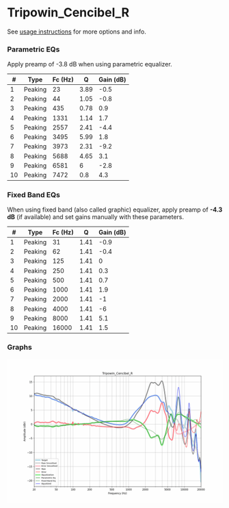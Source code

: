 # Tripowin_Cencibel_R
See [usage instructions](https://github.com/jaakkopasanen/AutoEq#usage) for more options and info.

### Parametric EQs
Apply preamp of -3.8 dB when using parametric equalizer.

|   # | Type    |   Fc (Hz) |    Q |   Gain (dB) |
|-----|---------|-----------|------|-------------|
|   1 | Peaking |        23 | 3.89 |        -0.5 |
|   2 | Peaking |        44 | 1.05 |        -0.8 |
|   3 | Peaking |       435 | 0.78 |         0.9 |
|   4 | Peaking |      1331 | 1.14 |         1.7 |
|   5 | Peaking |      2557 | 2.41 |        -4.4 |
|   6 | Peaking |      3495 | 5.99 |         1.8 |
|   7 | Peaking |      3973 | 2.31 |        -9.2 |
|   8 | Peaking |      5688 | 4.65 |         3.1 |
|   9 | Peaking |      6581 | 6    |        -2.8 |
|  10 | Peaking |      7472 | 0.8  |         4.3 |

### Fixed Band EQs
When using fixed band (also called graphic) equalizer, apply preamp of **-4.3 dB** (if available) and set gains manually with these parameters.

|   # | Type    |   Fc (Hz) |    Q |   Gain (dB) |
|-----|---------|-----------|------|-------------|
|   1 | Peaking |        31 | 1.41 |        -0.9 |
|   2 | Peaking |        62 | 1.41 |        -0.4 |
|   3 | Peaking |       125 | 1.41 |         0   |
|   4 | Peaking |       250 | 1.41 |         0.3 |
|   5 | Peaking |       500 | 1.41 |         0.7 |
|   6 | Peaking |      1000 | 1.41 |         1.9 |
|   7 | Peaking |      2000 | 1.41 |        -1   |
|   8 | Peaking |      4000 | 1.41 |        -6   |
|   9 | Peaking |      8000 | 1.41 |         5.1 |
|  10 | Peaking |     16000 | 1.41 |         1.5 |

### Graphs
![](./Tripowin_Cencibel_R.png)
